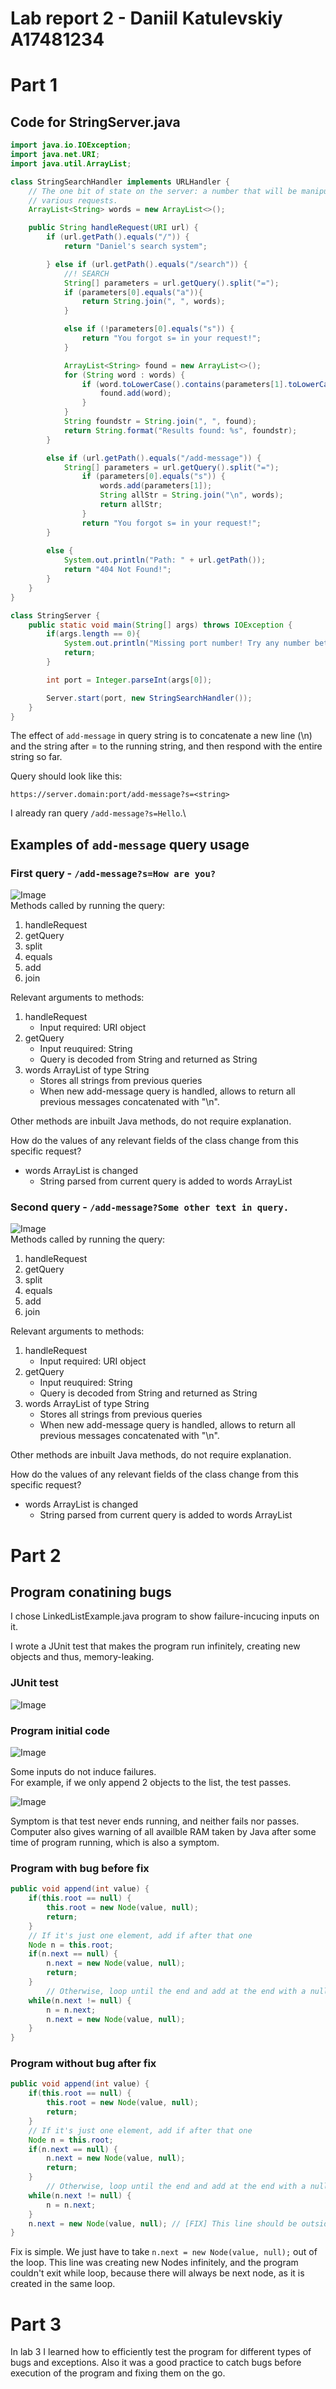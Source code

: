# Lab report 2 - Daniil Katulevskiy A17481234

# Part 1

## Code for StringServer.java

```java
import java.io.IOException;
import java.net.URI;
import java.util.ArrayList;

class StringSearchHandler implements URLHandler {
    // The one bit of state on the server: a number that will be manipulated by
    // various requests.
    ArrayList<String> words = new ArrayList<>();

    public String handleRequest(URI url) {
        if (url.getPath().equals("/")) {
            return "Daniel's search system";

        } else if (url.getPath().equals("/search")) {
            //! SEARCH
            String[] parameters = url.getQuery().split("=");
            if (parameters[0].equals("a")){
                return String.join(", ", words);
            }

            else if (!parameters[0].equals("s")) {
                return "You forgot s= in your request!";
            }

            ArrayList<String> found = new ArrayList<>();
            for (String word : words) {
                if (word.toLowerCase().contains(parameters[1].toLowerCase())) {
                    found.add(word);
                }
            }
            String foundstr = String.join(", ", found);
            return String.format("Results found: %s", foundstr);
        } 

        else if (url.getPath().equals("/add-message")) {
            String[] parameters = url.getQuery().split("=");
                if (parameters[0].equals("s")) {
                    words.add(parameters[1]);
                    String allStr = String.join("\n", words);
                    return allStr;
                }
                return "You forgot s= in your request!";
        }
        
        else {
            System.out.println("Path: " + url.getPath());
            return "404 Not Found!";
        }
    }
}

class StringServer {
    public static void main(String[] args) throws IOException {
        if(args.length == 0){
            System.out.println("Missing port number! Try any number between 1024 to 49151");
            return;
        }

        int port = Integer.parseInt(args[0]);

        Server.start(port, new StringSearchHandler());
    }
}
```

The effect of ```add-message``` in query string is to concatenate a new line (\n) and the string after = to the running string, and then respond with the entire string so far.

Query should look like this:

```https://server.domain:port/add-message?s=<string>```

I already ran query ```/add-message?s=Hello```.\

## Examples of ```add-message``` query usage

### First query - ```/add-message?s=How are you?```

![Image](String-server-2.png)\
Methods called by running the query:

1. handleRequest
2. getQuery
3. split
4. equals
5. add
6. join

Relevant arguments to methods:

1. handleRequest
    - Input required: URI object
2. getQuery
    - Input reuquired: String
    - Query is decoded from String and returned as String
3. words ArrayList of type String
    - Stores all strings from previous queries
    - When new add-message query is handled, allows to return all previous messages concatenated with "\n".

Other methods are inbuilt Java methods, do not require explanation.

How do the values of any relevant fields of the class change from this specific request?

- words ArrayList is changed
  - String parsed from current query is added to words ArrayList

### Second query - ```/add-message?Some other text in query.```

![Image](String-server-3.png)\
Methods called by running the query:

1. handleRequest
2. getQuery
3. split
4. equals
5. add
6. join

Relevant arguments to methods:

1. handleRequest
    - Input required: URI object
2. getQuery
    - Input reuquired: String
    - Query is decoded from String and returned as String
3. words ArrayList of type String
    - Stores all strings from previous queries
    - When new add-message query is handled, allows to return all previous messages concatenated with "\n".

Other methods are inbuilt Java methods, do not require explanation.

How do the values of any relevant fields of the class change from this specific request?

- words ArrayList is changed
  - String parsed from current query is added to words ArrayList

# Part 2

## Program conatining bugs

I chose LinkedListExample.java program to show failure-incucing inputs on it.

I wrote a JUnit test that makes the program run infinitely, creating new objects and thus, memory-leaking.

### JUnit test

![Image](append-test.png)

### Program initial code

![Image](append-code.png)

Some inputs do not induce failures.  
For example, if we only append 2 objects to the list, the test passes.

![Image](append-pass-test.png)

Symptom is that test never ends running, and neither fails nor passes.  
Computer also gives warning of all availble RAM taken by Java after some time of program running, which is also a symptom.

### Program with bug before fix

```java
public void append(int value) {
    if(this.root == null) {
        this.root = new Node(value, null);
        return;
    }
    // If it's just one element, add if after that one
    Node n = this.root;
    if(n.next == null) {
        n.next = new Node(value, null);
        return;
    }
        // Otherwise, loop until the end and add at the end with a null
    while(n.next != null) {
        n = n.next;
        n.next = new Node(value, null);
    }
}
```

### Program without bug after fix

```java
public void append(int value) {
    if(this.root == null) {
        this.root = new Node(value, null);
        return;
    }
    // If it's just one element, add if after that one
    Node n = this.root;
    if(n.next == null) {
        n.next = new Node(value, null);
        return;
    }
        // Otherwise, loop until the end and add at the end with a null
    while(n.next != null) {
        n = n.next;
    }
    n.next = new Node(value, null); // [FIX] This line should be outside the loop.
}
```

Fix is simple. We just have to take ```n.next = new Node(value, null);``` out of the loop.
This line was creating new Nodes infinitely, and the program couldn't exit while loop, because there will always be next node, as it is created in the same loop.

# Part 3

In lab 3 I learned how to efficiently test the program for different types of bugs and exceptions. Also it was a good practice to catch bugs before execution of the program and fixing them on the go.
